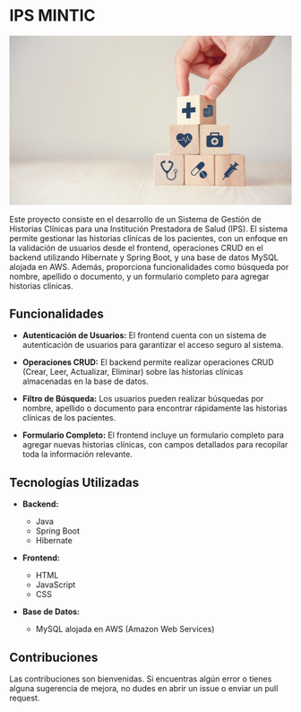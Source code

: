 # IPS MINTIC

![Icono de la aplicación](./FRONT/assets/bg_1.jpg)


Este proyecto consiste en el desarrollo de un Sistema de Gestión de Historias Clínicas para una Institución Prestadora de Salud (IPS). El sistema permite gestionar las historias clínicas de los pacientes, con un enfoque en la validación de usuarios desde el frontend, operaciones CRUD en el backend utilizando Hibernate y Spring Boot, y una base de datos MySQL alojada en AWS. Además, proporciona funcionalidades como búsqueda por nombre, apellido o documento, y un formulario completo para agregar historias clínicas.

## Funcionalidades

- **Autenticación de Usuarios:** El frontend cuenta con un sistema de autenticación de usuarios para garantizar el acceso seguro al sistema.

- **Operaciones CRUD:** El backend permite realizar operaciones CRUD (Crear, Leer, Actualizar, Eliminar) sobre las historias clínicas almacenadas en la base de datos.

- **Filtro de Búsqueda:** Los usuarios pueden realizar búsquedas por nombre, apellido o documento para encontrar rápidamente las historias clínicas de los pacientes.

- **Formulario Completo:** El frontend incluye un formulario completo para agregar nuevas historias clínicas, con campos detallados para recopilar toda la información relevante.

## Tecnologías Utilizadas

- **Backend:**
  - Java
  - Spring Boot
  - Hibernate
  
- **Frontend:**
  - HTML
  - JavaScript
  - CSS

- **Base de Datos:**
  - MySQL alojada en AWS (Amazon Web Services)


## Contribuciones

Las contribuciones son bienvenidas. Si encuentras algún error o tienes alguna sugerencia de mejora, no dudes en abrir un issue o enviar un pull request.

